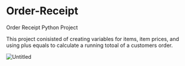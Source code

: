 # Order-Receipt
Order Receipt Python Project

This project conisisted of creating variables for items, item prices, and using plus equals to calculate a running totoal of a customers order.

![Untitled](https://github.com/stephbiggs1/Order-Receipt/assets/62307870/b4f3899d-4447-497d-a954-abe341530cdd)
